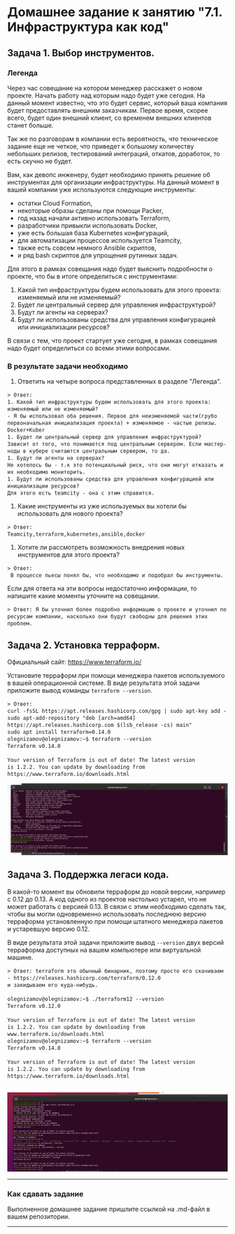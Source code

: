 # Домашнее задание к занятию "7.1. Инфраструктура как код"

## Задача 1. Выбор инструментов.

### Легенда

Через час совещание на котором менеджер расскажет о новом проекте. Начать работу над которым надо
будет уже сегодня.
На данный момент известно, что это будет сервис, который ваша компания будет предоставлять внешним заказчикам.
Первое время, скорее всего, будет один внешний клиент, со временем внешних клиентов станет больше.

Так же по разговорам в компании есть вероятность, что техническое задание еще не четкое, что приведет к большому
количеству небольших релизов, тестирований интеграций, откатов, доработок, то есть скучно не будет.

Вам, как девопс инженеру, будет необходимо принять решение об инструментах для организации инфраструктуры.
На данный момент в вашей компании уже используются следующие инструменты:
- остатки Сloud Formation,
- некоторые образы сделаны при помощи Packer,
- год назад начали активно использовать Terraform,
- разработчики привыкли использовать Docker,
- уже есть большая база Kubernetes конфигураций,
- для автоматизации процессов используется Teamcity,
- также есть совсем немного Ansible скриптов,
- и ряд bash скриптов для упрощения рутинных задач.

Для этого в рамках совещания надо будет выяснить подробности о проекте, что бы в итоге определиться с инструментами:

1. Какой тип инфраструктуры будем использовать для этого проекта: изменяемый или не изменяемый?
1. Будет ли центральный сервер для управления инфраструктурой?
1. Будут ли агенты на серверах?
1. Будут ли использованы средства для управления конфигурацией или инициализации ресурсов?

В связи с тем, что проект стартует уже сегодня, в рамках совещания надо будет определиться со всеми этими вопросами.

### В результате задачи необходимо

1. Ответить на четыре вопроса представленных в разделе "Легенда".
```
> Ответ:
1. Какой тип инфраструктуры будем использовать для этого проекта: изменяемый или не изменяемый?
- Я бы использовал оба решения. Первое для неизменяемой части(грубо первоначальная инициализация проекта) + изменяемое - частые релизы.
Docker+Kuber
1. Будет ли центральный сервер для управления инфраструктурой?
Зависит от того, что понимается под центральным сервером. Если мастер-ноды в кубере считаются центральным сервером, то да.
1. Будут ли агенты на серверах?
Не хотелось бы - т.к это потенциальный риск, что они могут отказать и их необходимо мониторить.
1. Будут ли использованы средства для управления конфигурацией или инициализации ресурсов?
Для этого есть teamcity - она с этим справится.
```

1. Какие инструменты из уже используемых вы хотели бы использовать для нового проекта?
```
> Ответ:
Teamcity,terraform,kubernetes,ansible,docker
```

1. Хотите ли рассмотреть возможность внедрения новых инструментов для этого проекта?
```
> Ответ:
 В процессе пьесы понял бы, что необходимо и подобрал бы инструменты.
```

Если для ответа на эти вопросы недостаточно информации, то напишите какие моменты уточните на совещании.
```
> Ответ: Я бы уточнил более подробно информацию о проекте и уточнил по ресурсам компании, насколько они будут свободны для решения этих проблем.
```

## Задача 2. Установка терраформ.

Официальный сайт: https://www.terraform.io/

Установите терраформ при помощи менеджера пакетов используемого в вашей операционной системе.
В виде результата этой задачи приложите вывод команды `terraform --version`.
```
> Ответ:
curl -fsSL https://apt.releases.hashicorp.com/gpg | sudo apt-key add -
sudo apt-add-repository "deb [arch=amd64] https://apt.releases.hashicorp.com $(lsb_release -cs) main"
sudo apt install terraform=0.14.0
olegnizamov@olegnizamov:~$ terraform --version
Terraform v0.14.0

Your version of Terraform is out of date! The latest version
is 1.2.2. You can update by downloading from https://www.terraform.io/downloads.html
```
![](1.png)

## Задача 3. Поддержка легаси кода.

В какой-то момент вы обновили терраформ до новой версии, например с 0.12 до 0.13.
А код одного из проектов настолько устарел, что не может работать с версией 0.13.
В связи с этим необходимо сделать так, чтобы вы могли одновременно использовать последнюю версию терраформа установленную при помощи
штатного менеджера пакетов и устаревшую версию 0.12.

В виде результата этой задачи приложите вывод `--version` двух версий терраформа доступных на вашем компьютере
или виртуальной машине.
```
> Ответ: terraform это обычный бинарник, поэтому просто его скачиваем - https://releases.hashicorp.com/terraform/0.12.0
и закидываем его куда-нибудь.

olegnizamov@olegnizamov:~$ ./terraform12 --version
Terraform v0.12.0

Your version of Terraform is out of date! The latest version
is 1.2.2. You can update by downloading from www.terraform.io/downloads.html
olegnizamov@olegnizamov:~$ terraform --version
Terraform v0.14.0

Your version of Terraform is out of date! The latest version
is 1.2.2. You can update by downloading from https://www.terraform.io/downloads.html


```
![](3.png)

---

### Как cдавать задание

Выполненное домашнее задание пришлите ссылкой на .md-файл в вашем репозитории.

---